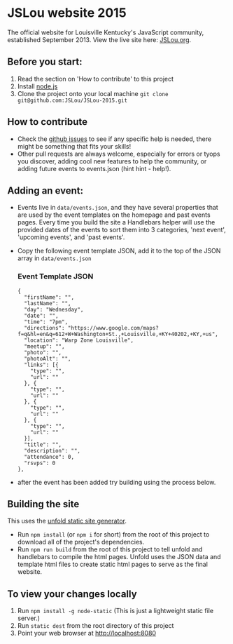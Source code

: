 # JSLou website 2015

The official website for Louisville Kentucky's JavaScript community, established September 2013.
View the live site here: [JSLou.org](http://jslou.org).

## Before you start:

1. Read the section on 'How to contribute' to this project
2. Install [node.js](http://nodejs.org/)
3. Clone the project onto your local machine `git clone git@github.com:JSLou/JSLou-2015.git`

## How to contribute

* Check the [github issues](https://github.com/JSLou/JSLou-2015/issues) to see if any specific help is needed, there might be something that fits your skills!
* Other pull requests are always welcome, especially for errors or tyops you discover, adding cool new features to help the community, or adding future events to events.json (hint hint - help!).


## Adding an event:

* Events live in `data/events.json`, and they have several properties that are used by the event templates on the homepage and past events pages. 
Every time you build the site a Handlebars helper will use the provided dates of the events to sort them into 3 categories, 'next event', 'upcoming events', and 'past events'.
* Copy the following event template JSON, add it to the top of the JSON array in `data/events.json`

  ### Event Template JSON
  ```
  {
    "firstName": "",
    "lastName": "",
    "day": "Wednesday",
    "date": "",
    "time": "7pm",
    "directions": "https://www.google.com/maps?f=q&hl=en&q=612+W+Washington+St.,+Louisville,+KY+40202,+KY,+us",
    "location": "Warp Zone Louisville",
    "meetup": "",
    "photo": "",
    "photoAlt": "",
    "links": [{
      "type": "",
      "url": ""
    }, {
      "type": "",
      "url": ""
    }, {
      "type": "",
      "url": ""
    }, {
      "type": "",
      "url": ""
    }],
    "title": "",
    "description": "",
    "attendance": 0,
    "rsvps": 0
  },
  ```
* after the event has been added try building using the process below.


## Building the site

This uses the [unfold static site generator](https://github.com/ericlathrop/unfold).
  * Run `npm install` (or `npm i` for short) from the root of this project to download all of the project's dependencies.
  * Run `npm run build` from the root of this project to tell unfold and handlebars to compile the html pages. Unfold uses the JSON data and template html files to create static html pages to serve as the final website.


## To view your changes locally

 1. Run `npm install -g node-static` (This is just a lightweight static file server.)
 2. Run `static dest` from the root directory of this project
 3. Point your web browser at [http://localhost:8080](http://localhost:8080)
 
 
